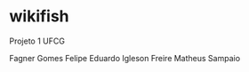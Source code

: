 wikifish
========

Projeto 1 UFCG 
 
 Fagner Gomes
 Felipe Eduardo 
 Igleson Freire 
 Matheus Sampaio 
 
